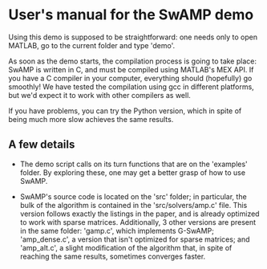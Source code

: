 # User's manual for the SwAMP demo

Using this demo is supposed to be straightforward: one needs only to
open MATLAB, go to the current folder and type 'demo'.

As soon as the demo starts, the compilation process is going to take place:
SwAMP is written in C, and must be compiled using MATLAB's MEX API. If you
have a C compiler in your computer, everything should (hopefully) go smoothly!
We have tested the compilation using gcc in different platforms, but we'd
expect it to work with other compilers as well.

If you have problems, you can try the Python version, which in spite of
being much more slow achieves the same results.

## A few details

- The demo script calls on its turn functions that are on the 'examples'
  folder. By exploring these, one may get a better grasp of how to use
  SwAMP.
  
- SwAMP's source code is located on the 'src' folder; in particular, the
  bulk of the algorithm is contained in the 'src/solvers/amp.c' file. This version
  follows exactly the listings in the paper, and is already optimized to
  work with sparse matrices. Additionally, 3 other versions are present in
  the same folder: 'gamp.c', which implements G-SwAMP; 'amp_dense.c',
  a version that isn't optimized for sparse matrices; and 'amp_alt.c', a slight
  modification of the algorithm that, in spite of reaching the same
  results, sometimes converges faster.
